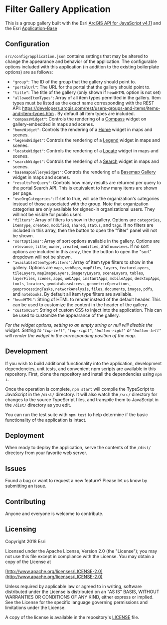# Filter Gallery Application

This is a group gallery built with the Esri [ArcGIS API for JavaScript v4.11](https://developers.arcgis.com/javascript/) and the Esri [Application-Base](https://github.com/Esri/application-base-js)

## Configuration

`src/config/application.json` contains settings that may be altered to change the appearance and behavior of the application. The configurable options included with this application (in addition to the existing boilerplate options) are as follows:

- `"group"`: The ID of the group that the gallery should point to.
- `"portalUrl"`: The URL for the portal that the gallery should point to.
- `"title"`: The title of the gallery (only shown if `headHTML` option is not set)
- `"allowedItemTypes"`: Array of all item types permitted in the gallery. Item types must be listed as the exact name corresponding with the REST API: https://developers.arcgis.com/rest/users-groups-and-items/items-and-item-types.htm . By default all item types are included.
- `"compassWidget"`: Controls the rendering of a [Compass](https://developers.arcgis.com/javascript/latest/api-reference/esri-widgets-Compass.html) widget on gallery-embedded in maps and scenes.
- `"homeWidget"`: Controls the rendering of a [Home](https://developers.arcgis.com/javascript/latest/api-reference/esri-widgets-Home.html) widget in maps and scenes.
- `"legendWidget"`: Controls the rendering of a [Legend](https://developers.arcgis.com/javascript/latest/api-reference/esri-widgets-Legend.html) widget in maps and scenes.
- `"locateWidget"`: Controls the rendering of a [Locate](https://developers.arcgis.com/javascript/latest/api-reference/esri-widgets-Locate.html) widget in maps and scenes.
- `"searchWidget"`: Controls the rendering of a [Search](https://developers.arcgis.com/javascript/latest/api-reference/esri-widgets-Search.html) widget in maps and scenes.
- `"basemapGalleryWidget"`: Controls the rendering of a [Basemap Gallery](https://developers.arcgis.com/javascript/latest/api-reference/esri-widgets-BasemapGallery.html) widget in maps and scenes.
- `"resultsPerQuery"`: Controls how many results are returned per query to the portal Search API. This is equivalent to how many items are shown per page.
- `"useOrgCategories"`: If set to true, will use the organization's categories instead of those associated with the group. Note that organization categories are only available for signed-in organizational users. They will not be visible for public users.
- `"filters"`: Array of filters to show in the gallery. Options are `categories`, `itemType`, `created`, `modified`, `shared`, `status`, and `tags`. If no filters are included in this array, then the button to open the "filter" panel will not be shown.
- `"sortOptions"`: Array of sort options available in the gallery. Options are `relevance`, `title`, `owner`, `created`, `modified`, and `numviews`. If no sort options are included in this array, then the button to open the "sort" dropdown will not be shown.
- `"availableItemTypeFilters"`: Array of item type filters to show in the gallery. Options are `maps`, `webMaps`, `mapFiles`, `layers`, `featureLayers`, `tileLayers`, `mapImageLayers`, `imageryLayers`, `sceneLayers`, `tables`, `layerFiles`, `scenes`, `apps`, `webApps`, `instantApps`, `mobileApps`, `desktopApps`, `tools`, `locators`, `geodatabaseAccess`, `geometricOperations`, `geoprocessingTasks`, `networkAnalysis`, `files`, `documents`, `images`, `pdfs`, and `notebooks`. By default all item type filters are available.
- `"headHTML"`: String of HTML to render instead of the default header. This can be used to customize the content in the header of the gallery.
- `"customCSS"`: String of custom CSS to inject into the application. This can be used to customize the appearance of the gallery. 

*For the widget options, setting to an empty string or null will disable the widget. Setting to `"top-left"`, `"top-right"`, `"bottom-right"` or `"bottom-left"` will render the widget in the corresponding position of the map.*


## Development

If you wish to build additional functionality into the application, development dependencies, unit tests, and convenient npm scripts are available in this repository. First, clone the repository and install the dependencies using `npm i`.

Once the operation is complete, `npm start` will compile the TypeScript to JavaScript in the `/dist/` directory. It will also watch the `/src/` directory for changes to the source TypeScript files, and transpile them to JavaScript in the `/dist/` directory as you edit.

You can run the test suite with `npm test` to help determine if the basic functionality of the application is intact.

## Deployment

When ready to deploy the application, serve the contents of the `/dist/` directory from your favorite web server.

## Issues

Found a bug or want to request a new feature? Please let us know by submitting an issue.

## Contributing

Anyone and everyone is welcome to contribute.

## Licensing

Copyright 2018 Esri

Licensed under the Apache License, Version 2.0 (the "License"); you may not use this file except in compliance with the License. You may obtain a copy of the License at

[http://www.apache.org/licenses/LICENSE-2.0](http://www.apache.org/licenses/LICENSE-2.0)

Unless required by applicable law or agreed to in writing, software distributed under the License is distributed on an "AS IS" BASIS, WITHOUT WARRANTIES OR CONDITIONS OF ANY KIND, either express or implied. See the License for the specific language governing permissions and limitations under the License.​

A copy of the license is available in the repository's [LICENSE](./LICENSE) file.